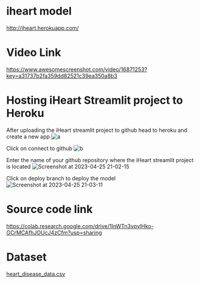 # iheart model

http://iheart.herokuapp.com/

# Video Link

https://www.awesomescreenshot.com/video/16871253?key=a31737b2fa359dd82521c39ea350a8b3

# Hosting iHeart Streamlit project to Heroku

After uploading the iHeart streamlit project to github head to heroku and create a new app 
![a](https://user-images.githubusercontent.com/90387652/234377857-d7fdb222-0997-4f6d-8141-f62069448aa7.png)

Click on connect to github
![b](https://user-images.githubusercontent.com/90387652/234378232-bb1567f5-8e57-42ab-a142-ad232a00d404.png)

Enter the name of your github repository where the iHeart streamlit project is located
![Screenshot at 2023-04-25 21-02-15](https://user-images.githubusercontent.com/90387652/234378406-e874fb01-c1a1-431a-a1a2-463678184d16.png)

Click on deploy branch to deploy the model
![Screenshot at 2023-04-25 21-03-11](https://user-images.githubusercontent.com/90387652/234378852-c740acaf-b643-42aa-a558-69db4cbd1091.png)

# Source code link
https://colab.research.google.com/drive/1InWTn3vpylHko-GCrMCAfhJOUcJ4zCfm?usp=sharing

# Dataset
[heart_disease_data.csv](https://github.com/Anazami/iheartmodel/files/11366125/heart_disease_data.csv)
